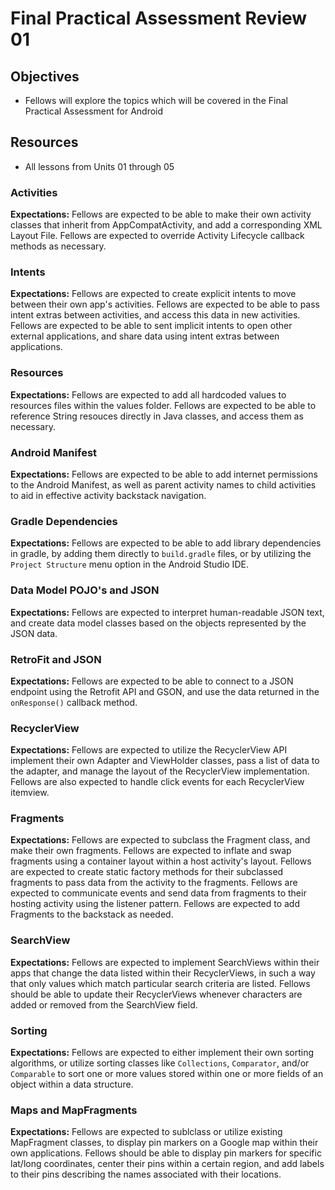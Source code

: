 # Final Practical Assessment Review 01

## Objectives
* Fellows will explore the topics which will be covered in the Final Practical Assessment for Android

## Resources
* All lessons from Units 01 through 05

### Activities
**Expectations:** Fellows are expected to be able to make their own activity classes that inherit from AppCompatActivity, and add a corresponding XML Layout File. Fellows are expected to override Activity Lifecycle callback methods as necessary.

### Intents
**Expectations:** Fellows are expected to create explicit intents to move between their own app's activities. Fellows are expected to be able to pass intent extras between activities, and access this data in new activities. Fellows are expected to be able to sent implicit intents to open other external applications, and share data using intent extras between applications.

### Resources
**Expectations:** Fellows are expected to add all hardcoded values to resources files within the values folder. Fellows are expected to be able to reference String resouces directly in Java classes, and access them as necessary.

### Android Manifest
**Expectations:** Fellows are expected to be able to add internet permissions to the Android Manifest, as well as parent activity names to child activities to aid in effective activity backstack navigation.

### Gradle Dependencies
**Expectations:** Fellows are expected to be able to add library dependencies in gradle, by adding them directly to `build.gradle` files, or by utilizing the `Project Structure` menu option in the Android Studio IDE.

### Data Model POJO's and JSON
**Expectations:** Fellows are expected to interpret human-readable JSON text, and create data model classes based on the objects represented by the JSON data. 

### RetroFit and JSON
**Expectations:** Fellows are expected to be able to connect to a JSON endpoint using the Retrofit API and GSON, and use the data returned in the `onResponse()` callback method.

### RecyclerView
**Expectations:** Fellows are expected to utilize the RecyclerView API implement their own Adapter and ViewHolder classes, pass a list of data to the adapter, and manage the layout of the RecyclerView implementation. Fellows are also expected to handle click events for each RecyclerView itemview.

### Fragments
**Expectations:** Fellows are expected to subclass the Fragment class, and make their own fragments. Fellows are expected to inflate and swap fragments using a container layout within a host activity's layout. Fellows are expected to create static factory methods for their subclassed fragments to pass data from the activity to the fragments. Fellows are expected to communicate events and send data from fragments to their hosting activity using the listener pattern. Fellows are expected to add Fragments to the backstack as needed.

### SearchView
**Expectations:** Fellows are expected to implement SearchViews within their apps that change the data listed within their RecyclerViews, in such a way that only values which match particular search criteria are listed. Fellows should be able to update their RecyclerViews whenever characters are added or removed from the SearchView field.

### Sorting
**Expectations:** Fellows are expected to either implement their own sorting algorithms, or utilize sorting classes like `Collections`, `Comparator`, and/or `Comparable` to sort one or more values stored within one or more fields of an object within a data structure.

### Maps and MapFragments
**Expectations:** Fellows are expected to sublclass or utilize existing MapFragment classes, to display pin markers on a Google map within their own applications. Fellows should be able to display pin markers for specific lat/long coordinates, center their pins within a certain region, and add labels to their pins describing the names associated with their locations.
